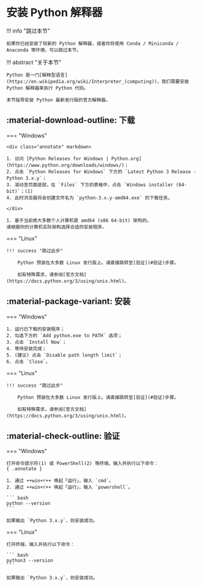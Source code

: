 # 安装 Python 解释器

!!! info "跳过本节"

    如果你已经安装了较新的 Python 解释器，或者你将使用 Conda / Miniconda / Anaconda 等环境，可以跳过本节。

!!! abstract "关于本节"

    Python 是一门[解释型语言](https://en.wikipedia.org/wiki/Interpreter_(computing))，我们需要安装 Python 解释器来执行 Python 代码。

    本节指导安装 Python 最新发行版的官方解释器。

## :material-download-outline: 下载

=== "Windows"

    <div class="annotate" markdown>

    1. 访问 [Python Releases for Windows | Python.org](https://www.python.org/downloads/windows/)；
    2. 点击 `Python Releases for Windows` 下方的 `Latest Python 3 Release - Python 3.x.y`；
    3. 滚动至页面底部，在 `Files` 下方的表格中，点击 `Windows installer (64-bit)`；(1)
    4. 此时浏览器将会创建文件名为 `python-3.x.y-amd64.exe` 的下载任务。

    </div>

    1. 基于当前绝大多数个人计算机是 amd64 (x86 64-bit) 架构的。  
    请根据你的计算机实际架构选择合适的安装程序。

=== "Linux"

    !!! success "跳过此步"

        Python 预装在大多数 Linux 发行版上。请直接跳转至[验证](#验证)步骤。

        如有特殊需求，请参阅[官方文档](https://docs.python.org/3/using/unix.html)。

## :material-package-variant: 安装

=== "Windows"

    1. 运行已下载的安装程序；
    2. 勾选下方的 `Add python.exe to PATH` 选项；
    3. 点击 `Install Now`；
    4. 等待安装完成；
    5. (建议) 点击 `Disable path length limit`；
    6. 点击 `Close`。

=== "Linux"

    !!! success "跳过此步"

        Python 预装在大多数 Linux 发行版上。请直接跳转至[验证](#验证)步骤。

        如有特殊需求，请参阅[官方文档](https://docs.python.org/3/using/unix.html)。

## :material-check-outline: 验证

=== "Windows"

    打开命令提示符(1) 或 PowerShell(2) 等终端，输入并执行以下命令：
    { .annotate }

    1. 通过 ++win+r++ 唤起「运行」，输入 `cmd`。
    2. 通过 ++win+r++ 唤起「运行」，输入 `powershell`。

    ``` bash
    python --version
    ```

    如果输出 `Python 3.x.y`，则安装成功。

=== "Linux"

    打开终端，输入并执行以下命令：

    ``` bash
    python3 --version
    ```

    如果输出 `Python 3.x.y`，则安装成功。
